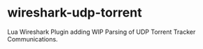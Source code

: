 # wireshark-udp-torrent
Lua Wireshark Plugin adding WIP Parsing of UDP Torrent Tracker Communications.
